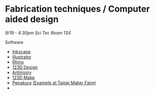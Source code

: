 # Fabrication techniques \/ Computer aided design

_9\/19 - 4:30pm Sci Tec Room 134_

Software

* [Inkscape](https://inkscape.org/en/)
* [Illustrator](http://www.adobe.com/products/illustrator.html?sdid=KKQML&mv=search&s_kwcid=AL!3085!3!95133538956!e!!g!!illustrator&ef_id=V7xlRQAAAN7PE9O2:20160907154651:s)
* [Rhino](https://www.rhino3d.com/)
* [123D Design](http://www.123dapp.com/design)
* [Antimony](http://www.mattkeeter.com/projects/antimony/3/)
* [123D Make](http://www.123dapp.com/make)
* [Pepakura](http://www.tamasoft.co.jp/pepakura-en/) [\(Example at Taipei Maker Faire\)](https://photos.google.com/u/1/photo/AF1QipObTyCGDY3e54Pm-Tr-jq1o_FK8t19K8KuexHfE)
* 


